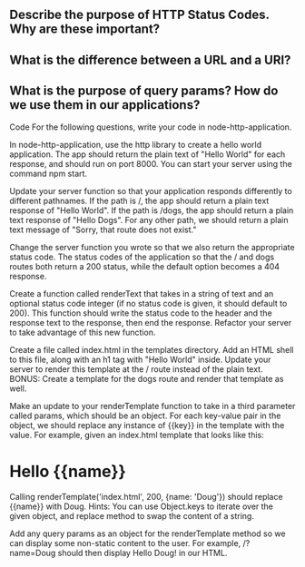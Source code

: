 ## Describe the purpose of HTTP Status Codes. Why are these important?

## What is the difference between a URL and a URI?

## What is the purpose of query params? How do we use them in our applications?

Code
For the following questions, write your code in node-http-application.

In node-http-application, use the http library to create a hello world application. The app should return the plain text of "Hello World" for each response, and should run on port 8000. You can start your server using the command npm start.

Update your server function so that your application responds differently to different pathnames. If the path is /, the app should return a plain text response of "Hello World". If the path is /dogs, the app should return a plain text response of "Hello Dogs". For any other path, we should return a plain text message of "Sorry, that route does not exist."

Change the server function you wrote so that we also return the appropriate status code. The status codes of the application so that the / and dogs routes both return a 200 status, while the default option becomes a 404 response.

Create a function called renderText that takes in a string of text and an optional status code integer (if no status code is given, it should default to 200). This function should write the status code to the header and the response text to the response, then end the response. Refactor your server to take advantage of this new function.

Create a file called index.html in the templates directory. Add an HTML shell to this file, along with an h1 tag with "Hello World" inside. Update your server to render this template at the / route instead of the plain text. BONUS: Create a template for the dogs route and render that template as well.

Make an update to your renderTemplate function to take in a third parameter called params, which should be an object. For each key-value pair in the object, we should replace any instance of {{key}} in the template with the value. For example, given an index.html template that looks like this:

<!DOCTYPE html>
<html lang="en" dir="ltr">
  <head>
    <meta charset="utf-8">
    <title>Hello World</title>
  </head>
  <body>
    <h1>Hello {{name}}</h1>
  </body>
</html>
Calling renderTemplate('index.html', 200, {name: 'Doug'}) should replace {{name}} with Doug. Hints: You can use Object.keys to iterate over the given object, and replace method to swap the content of a string.

Add any query params as an object for the renderTemplate method so we can display some non-static content to the user. For example, /?name=Doug should then display Hello Doug! in our HTML.